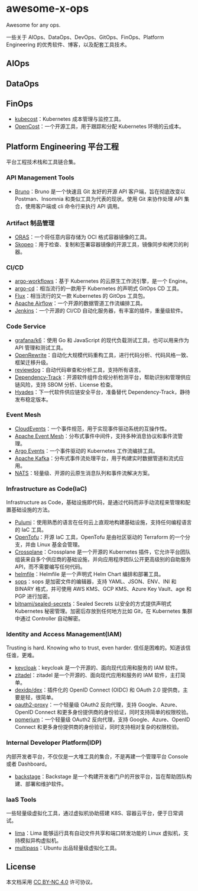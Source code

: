 # awesome-x-ops

Awesome for any ops.

一些关于 AIOps、DataOps、DevOps、GitOps、FinOps、Platform Engineering 的优秀软件、博客，以及配套工具技术。

## AIOps

## DataOps

## FinOps

- [kubecost](https://kubecost.com/)：Kubernetes 成本管理与监控工具。
- [OpenCost](https://opencost.io/)：一个开源工具，用于跟踪和分配 Kubernetes 环境的云成本。

## Platform Engineering 平台工程

平台工程技术栈和工具链合集。

### API Management Tools

- [Bruno](https://github.com/usebruno/bruno)：Bruno 是一个快速且 Git 友好的开源 API 客户端，旨在彻底改变以 Postman、Insomnia 和类似工具为代表的现状。使用 Git 来协作处理 API 集合，使用客户端或 cli 命令行来执行 API 调用。

### Artifact 制品管理

- [ORAS](https://github.com/oras-project/oras)：一个将任意内容存储为 OCI 格式容器镜像的工具。
- [Skopeo](https://github.com/containers/skopeo)：用于检查、复制和签署容器镜像的开源工具，镜像同步和拷贝的利器。

### CI/CD

- [argo-workflows](https://github.com/argoproj/argo-workflows)：基于 Kubernetes 的云原生工作流引擎，是一个 Engine。
- [argo-cd](https://argo-cd.readthedocs.io/)：相当流行的一款用于 Kubernetes 的声明式 GitOps CD 工具。
- [Flux](https://fluxcd.io/)：相当流行的又一款 Kubernetes 的 GitOps 工具包。
- [Apache Airflow](https://airflow.apache.org/)：一个开源的数据管道工作流编排工具。
- [Jenkins](https://www.jenkins.io/)：一个开源的 CI/CD 自动化服务器，有丰富的插件，重量级软件。

### Code Service

- [grafana/k6](https://github.com/grafana/k6)：使用 Go 和 JavaScript 的现代负载测试工具，也可以用来作为 API 管理和测试工具。
- [OpenRewrite](https://docs.openrewrite.org)：自动化大规模代码重构工具，进行代码分析、代码风格一致、框架迁移升级。
- [reviewdog](https://github.com/reviewdog)：自动代码审查和分析工具，支持所有语言。
- [Dependency-Track](https://dependencytrack.org/)：开源软件组件合规分析检测平台，帮助识别和管理供应链风险，支持 SBOM 分析、License 检查。
- [Hyades](https://github.com/DependencyTrack/hyades)：下一代软件供应链安全平台，准备替代 Dependency-Track，静待发布稳定版本。

### Event Mesh

- [CloudEvents](https://cloudevents.io/)：一个事件规范，用于实现事件驱动系统的互操作性。
- [Apache Event Mesh](https://eventmesh.apache.org/)：分布式事件中间件，支持多种消息协议和事件流管理。
- [Argo Events](https://argoproj.github.io/argo-events/)：一个事件驱动的 Kubernetes 工作流编排工具。
- [Apache Kafka](https://kafka.apache.org/)：分布式事件流处理平台，用于构建实时数据管道和流式应用。
- [NATS](https://nats.io/)：轻量级、开源的云原生消息队列和事件流解决方案。

### Infrastructure as Code(IaC)

Infrastructure as Code，基础设施即代码，是通过代码而非手动流程来管理和配置基础设施的方法。

- [Pulumi](https://github.com/pulumi/pulumi)：使用熟悉的语言在任何云上直观地构建基础设施，支持任何编程语言的 IaC 工具。
- [OpenTofu](https://github.com/opentofu/opentofu)：开源 IaC 工具，OpenTofu 是由社区驱动的 Terraform 的一个分支，并由 Linux 基金会管理。
- [Crossplane](https://github.com/crossplane/crossplane)：Crossplane 是一个开源的 Kubernetes 插件，它允许平台团队组装来自多个供应商的基础设施，并向应用程序团队公开更高级别的自助服务 API，而不需要编写任何代码。
- [helmfile](https://github.com/helmfile)：Helmfile 是一个声明式 Helm Chart 编排和部署工具。
- [sops](https://github.com/getsops/sops)：sops 是加密文件的编辑器，支持 YAML、JSON、ENV、INI 和 BINARY 格式，并可使用 AWS KMS、GCP KMS、Azure Key Vault、age 和 PGP 进行加密。
- [bitnami/sealed-secrets](https://github.com/bitnami-labs/sealed-secrets)：Sealed Secrets 以安全的方式提供声明式 Kubernetes 秘密管理。加密后存放到任何地方比如 Git，在 Kubernetes 集群中通过 Controller 自动解密。

### Identity and Access Management(IAM)

Trusting is hard. Knowing who to trust, even harder. 信任是困难的。知道该信任谁，更难。

- [keycloak](https://github.com/keycloak/keycloak)：keycloak 是一个开源的、面向现代应用和服务的 IAM 软件。
- [zitadel](https://github.com/zitadel/zitadel)：zitadel 是一个开源的、面向现代应用和服务的 IAM 软件，主打简单。
- [dexidp/dex](https://github.com/dexidp/dex)：插件化的 OpenID Connect (OIDC) 和 OAuth 2.0 提供商，主要是轻，很简单。
- [oauth2-proxy](https://github.com/oauth2-proxy/oauth2-proxy)：一个轻量级 OAuth2 反向代理，支持 Google、Azure、OpenID Connect 和更多身份提供商的身份验证，同时支持简单的权限校验。
- [pomerium](https://github.com/pomerium/pomerium)：一个轻量级 OAuth2 反向代理，支持 Google、Azure、OpenID Connect 和更多身份提供商的身份验证，同时支持相对复杂的权限校验。

### Internal Developer Platform(IDP)

内部开发者平台，不仅仅是一大堆工具的集合，不是再建一个管理平台 Console 或者 Dashboard。

- [backstage](https://github.com/backstage/backstage)：Backstage 是一个构建开发者门户的开放平台，旨在帮助团队构建、部署和维护软件。

### IaaS Tools

一些轻量级虚拟化工具，通过虚拟机协助搭建 K8S、容器云平台，便于日常调试。

- [lima](https://github.com/lima-vm/lima)：Lima 能够运行具有自动文件共享和端口转发功能的 Linux 虚拟机，支持模拟异构虚拟机。
- [multipass](https://github.com/canonical/multipass)：Ubuntu 出品轻量级虚拟化工具。

## License

本文档采用 [CC BY-NC 4.0][] 许可协议。

[CC BY-NC 4.0]: https://creativecommons.org/licenses/by-nc/4.0/
